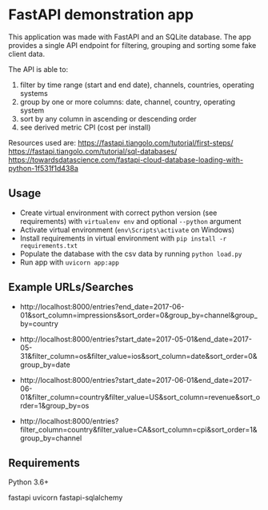 FastAPI demonstration app 
===

This application was made with FastAPI and an SQLite database. 
The app provides a single API endpoint for filtering, grouping and sorting some fake client data. 


The API is able to: 
1) filter by time range (start and end date), channels, countries, operating systems
2) group by one or more columns: date, channel, country, operating system
3) sort by any column in ascending or descending order
4) see derived metric CPI (cost per install)


Resources used are:
https://fastapi.tiangolo.com/tutorial/first-steps/
https://fastapi.tiangolo.com/tutorial/sql-databases/
https://towardsdatascience.com/fastapi-cloud-database-loading-with-python-1f531f1d438a


Usage
---
- Create virtual environment with correct python version (see requirements) with `virtualenv env` and optional `--python` argument
- Activate virtual environment (`env\Scripts\activate` on Windows)
- Install requirements in virtual environment with `pip install -r requirements.txt`
- Populate the database with the csv data by running  `python load.py`
- Run app with `uvicorn app:app`



Example URLs/Searches
---


- http://localhost:8000/entries?end_date=2017-06-01&sort_column=impressions&sort_order=0&group_by=channel&group_by=country
 
- http://localhost:8000/entries?start_date=2017-05-01&end_date=2017-05-31&filter_column=os&filter_value=ios&sort_column=date&sort_order=0&group_by=date

-  http://localhost:8000/entries?start_date=2017-06-01&end_date=2017-06-01&filter_column=country&filter_value=US&sort_column=revenue&sort_order=1&group_by=os
 
- http://localhost:8000/entries?filter_column=country&filter_value=CA&sort_column=cpi&sort_order=1&group_by=channel



Requirements
---
Python 3.6+

fastapi
uvicorn
fastapi-sqlalchemy
